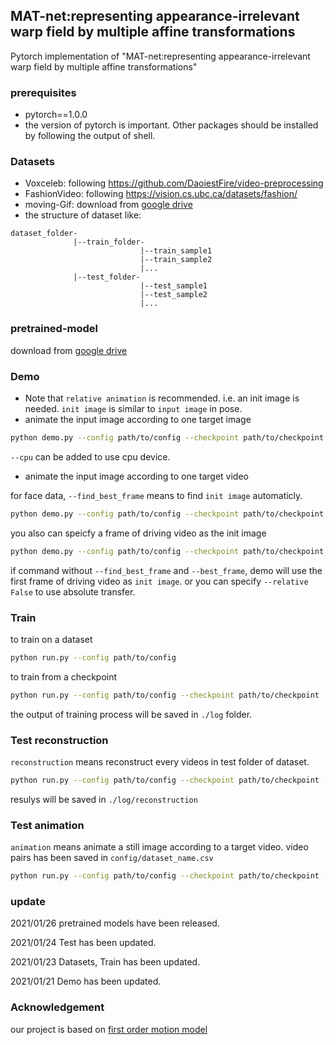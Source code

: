 ## MAT-net:representing appearance-irrelevant warp field by multiple affine transformations
Pytorch implementation of "MAT-net:representing appearance-irrelevant warp field by multiple affine transformations"

### prerequisites
* pytorch==1.0.0
* the version of pytorch is important. Other packages should be installed by following the output of shell.
### Datasets
* Voxceleb: following https://github.com/DaoiestFire/video-preprocessing
* FashionVideo: following https://vision.cs.ubc.ca/datasets/fashion/
* moving-Gif: download from [google drive](https://drive.google.com/drive/folders/1TxjQFzeNk4CSlvP92xbmGt20zBzJJUw9)
* the structure of dataset like:
```
dataset_folder-
              |--train_folder-
                             |--train_sample1
                             |--train_sample2
                             |...
              |--test_folder-
                             |--test_sample1
                             |--test_sample2
                             |...
```
### pretrained-model
download from [google drive](https://drive.google.com/drive/folders/1mEF07YEuY4bOklM3m9tBvuzDPRpLMR7s)
### Demo
* Note that `relative animation` is recommended. i.e. an init image is needed. `init image` is similar to `input image` in pose.
* animate the input image according to one target image
```bash
python demo.py --config path/to/config --checkpoint path/to/checkpoint --source path/to/input_image --driving path/to/driving_image --result path/to/save/result --image --init /path/to/init
```
`--cpu` can be added to use cpu device.
* animate the input image according to one target video

for face data, `--find_best_frame` means to find `init image` automaticly.
```bash
python demo.py --config path/to/config --checkpoint path/to/checkpoint --source path/to/input_image --driving path/to/driving_video --result path/to/save/result --find_best_frame
```
you also can speicfy a frame of driving video as the init image
```bash
python demo.py --config path/to/config --checkpoint path/to/checkpoint --source path/to/input_image --driving path/to/driving_video --result path/to/save/result --best_frame best_frame_number
```
if command without `--find_best_frame` and `--best_frame`, demo will use the first frame of driving video as `init image`. or you can specify `--relative False` to use absolute transfer.
### Train
to train on a dataset
```bash
python run.py --config path/to/config
```
to train from a checkpoint
```bash
python run.py --config path/to/config --checkpoint path/to/checkpoint
```
the output of training process will be saved in `./log` folder.
### Test reconstruction
`reconstruction` means reconstruct every videos in test folder of dataset.
```bash
python run.py --config path/to/config --checkpoint path/to/checkpoint --mode reconstruction
```
resulys will be saved in `./log/reconstruction`
### Test animation
`animation` means animate a still image according to a target video. video pairs has been saved in `config/dataset_name.csv`
```bash
python run.py --config path/to/config --checkpoint path/to/checkpoint --mode animate
```

### update
2021/01/26 pretrained models have been released.

2021/01/24 Test has been updated.

2021/01/23 Datasets, Train has been updated.

2021/01/21 Demo has been updated.
### Acknowledgement
our project is based on [first order motion model](https://github.com/AliaksandrSiarohin/first-order-model)
